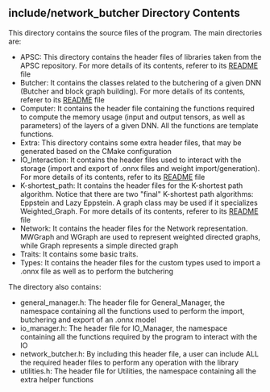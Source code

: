 ## include/network_butcher Directory Contents

This directory contains the source files of the program. The main directories are:

- APSC: This directory contains the header files of libraries taken from the APSC repository.
  For more details of its contents, referer to its [README](APSC/README.md) file
- Butcher: It contains the classes related to the butchering of a given DNN (Butcher and block graph building).
  For more details of its contents, referer to its [README](Butcher/README.md) file
- Computer: It contains the header file containing the functions required to compute the memory usage (input and output 
  tensors, as well as parameters) of the layers of a given DNN. 
  All the functions are template functions.
- Extra: This directory contains some extra header files, that may be generated based on the CMake configuration
- IO_Interaction: It contains the header files used to interact with the storage (import and export of .onnx files and 
  weight import/generation). For more details of its contents, refer to its [README](IO_Interaction/README.md) file
- K-shortest_path: It contains the header files for the K-shortest path algorithm. Notice that there are two "final" 
  K-shortest path algorithms: Eppstein and Lazy Eppstein. A graph class may be used if it specializes Weighted_Graph. 
  For more details of its contents, referer to its [README](K-shortest_path/README.md) file
- Network: It contains the header files for the Network representation. MWGraph and WGraph are used to represent 
weighted directed graphs, while Graph represents a simple directed graph
- Traits: It contains some basic traits.
- Types: It contains the header files for the custom types used to import a .onnx file as well as to perform the butchering

The directory also contains:

- general_manager.h: The header file for General_Manager, the namespace containing all the functions used to perform 
the import, butchering and export of an .onnx model
- io_manager.h: The header file for IO_Manager, the namespace containing all the functions required by the program 
to interact with the IO
- network_butcher.h: By including this header file, a user can include ALL the required header files to perform any 
  operation with the library
- utilities.h: The header file for Utilities, the namespace containing all the extra helper functions